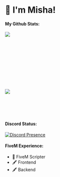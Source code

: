 # 👋 I'm Misha!

#### My Github Stats:
 <img align="left" src="https://github-readme-stats.vercel.app/api?username=Misha0717&show_icons=true&hode_border=true" />
<br />
<br />
<br />
<br />
<br />
<br />
<br />
<br />
<br />
<br />
<br />

<img align="left" src="https://github-readme-stats.vercel.app/api/top-langs/?username=Misha0717&layout=compact&theme=vision-friendly-dark"/>
 
<br />
<br />
<br />
<br />
<br />

#### Discord Status:
[![Discord Presence](https://lanyard.cnrad.dev/api/334767144266891274)](https://discord.com/users/334767144266891274)

#### FiveM Experience:
- 📝 FiveM Scripter
- 🖋️ Frontend 
- 🖋️ Backend
